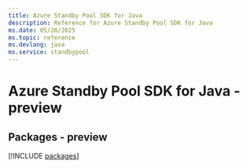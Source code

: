 ```yaml
---
title: Azure Standby Pool SDK for Java
description: Reference for Azure Standby Pool SDK for Java
ms.date: 05/28/2025
ms.topic: reference
ms.devlang: java
ms.service: standbypool
---
```

# Azure Standby Pool SDK for Java - preview
## Packages - preview
[!INCLUDE [packages](standby-pool-index.md)]